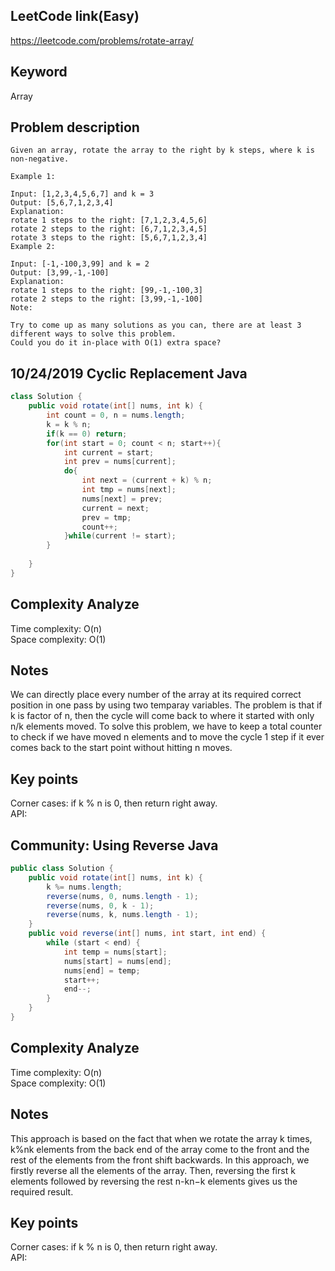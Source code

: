 ## LeetCode link(Easy)
https://leetcode.com/problems/rotate-array/

## Keyword
Array

## Problem description
```
Given an array, rotate the array to the right by k steps, where k is non-negative.

Example 1:

Input: [1,2,3,4,5,6,7] and k = 3
Output: [5,6,7,1,2,3,4]
Explanation:
rotate 1 steps to the right: [7,1,2,3,4,5,6]
rotate 2 steps to the right: [6,7,1,2,3,4,5]
rotate 3 steps to the right: [5,6,7,1,2,3,4]
Example 2:

Input: [-1,-100,3,99] and k = 2
Output: [3,99,-1,-100]
Explanation: 
rotate 1 steps to the right: [99,-1,-100,3]
rotate 2 steps to the right: [3,99,-1,-100]
Note:

Try to come up as many solutions as you can, there are at least 3 different ways to solve this problem.
Could you do it in-place with O(1) extra space?
```
## 10/24/2019 Cyclic Replacement Java

```java
class Solution {
    public void rotate(int[] nums, int k) {
        int count = 0, n = nums.length;
        k = k % n;
        if(k == 0) return;
        for(int start = 0; count < n; start++){
            int current = start;
            int prev = nums[current];
            do{
                int next = (current + k) % n;
                int tmp = nums[next];
                nums[next] = prev;
                current = next;
                prev = tmp;
                count++;
            }while(current != start);
        }
        
    }
}
```

## Complexity Analyze
Time complexity: O(n)\
Space complexity: O(1)

## Notes
We can directly place every number of the array at its required correct position in one pass by using two temparay variables. The problem is that if k is factor of n, then the cycle will come back to where it started with only n/k elements moved. To solve this problem, we have to keep a total counter to check if we have moved n elements and to move the cycle 1 step if it ever comes back to the start point without hitting n moves.

## Key points
Corner cases: if k % n is 0, then return right away.\
API:

## Community: Using Reverse Java

```java
public class Solution {
    public void rotate(int[] nums, int k) {
        k %= nums.length;
        reverse(nums, 0, nums.length - 1);
        reverse(nums, 0, k - 1);
        reverse(nums, k, nums.length - 1);
    }
    public void reverse(int[] nums, int start, int end) {
        while (start < end) {
            int temp = nums[start];
            nums[start] = nums[end];
            nums[end] = temp;
            start++;
            end--;
        }
    }
}
```

## Complexity Analyze
Time complexity: O(n)\
Space complexity: O(1)

## Notes
This approach is based on the fact that when we rotate the array k times, k%nk elements from the back end of the array come to the front and the rest of the elements from the front shift backwards. In this approach, we firstly reverse all the elements of the array. Then, reversing the first k elements followed by reversing the rest n-kn−k elements gives us the required result.

## Key points
Corner cases: if k % n is 0, then return right away.\
API:
